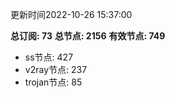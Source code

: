 更新时间2022-10-26 15:37:00

**总订阅: 73**
**总节点: 2156**
**有效节点: 749**
- ss节点: 427
- v2ray节点: 237
- trojan节点: 85
